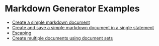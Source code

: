 # Markdown Generator Examples

- [Create a simple markdown document](./simple-document.md)
- [Create and save a simple markdown document in a single statement](./simple-document-singlestatement.md)
- [Escaping](./escaping.md)
- [Create multiple documents using document sets](./using-document-sets.md)
